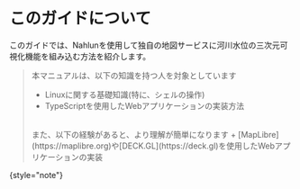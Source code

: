 # このガイドについて

このガイドでは、Nahlunを使用して独自の地図サービスに河川水位の三次元可視化機能を組み込む方法を紹介します。

> 本マニュアルは、以下の知識を持つ人を対象としています
> + Linuxに関する基礎知識(特に、シェルの操作)
> + TypeScriptを使用したWebアプリケーションの実装方法
> <br/>
> また、以下の経験があると、より理解が簡単になります
> + [MapLibre](https://maplibre.org)や[DECK.GL](https://deck.gl)を使用したWebアプリケーションの実装
>
{style="note"}
